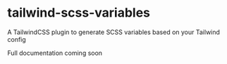 # tailwind-scss-variables
A TailwindCSS plugin to generate SCSS variables based on your Tailwind config

Full documentation coming soon

